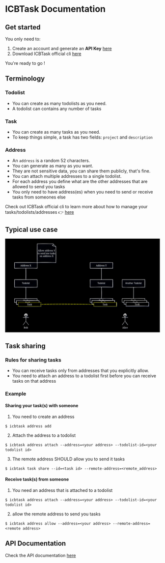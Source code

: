 # ICBTask Documentation

## Get started

You only need to:
1. Create an account and generate an **API Key** [here](https://icbtask.com/signup)
2. Download ICBTask official cli [here](https://github.com/icbtask/cli)

You're ready to go !

## Terminology
### Todolist
- You can create as many todolists as you need.
- A todolist can contains any number of tasks

### Task
- You can create as many tasks as you need.
- To keep things simple, a task has two fields: `project` and `description`

### Address
- An `address` is a random 52 characters.
- You can generate as many as you want.
- They are not sensitive data, you can share them publicly, that's fine.
- You can attach multiple addresses to a single todolist.
- For each address you define what are the other addresses that are allowed to send you tasks
- You only need to have address(es) when you need to send or receive tasks from someones else

Check out ICBTask official cli to learn more about how to manage your tasks/todolists/addresses 👉 [here](https://github.com/icbtask/cli)
## Typical use case
<div align="center">
<p align="cetner">
  <img src="assets/icbtask.jpg"></img>
</p>
</div>

## Task sharing

### Rules for sharing tasks
- You can receive tasks only from addresses that you explicitly allow.
- You need to attach an address to a todolist first before you can receive tasks on that address

### Example
#### Sharing your task(s) with someone
1. You need to create an address
```
$ icbtask address add
```
2. Attach the address to a todolist
```
$ icbtask address attach --address=<your address> --todolist-id=<your todolist id>
```
3. The remote address SHOULD allow you to send it tasks
```
$ icbtask task share --id=<task id> --remote-address=<remote_address>
```

#### Receive task(s) from someone
1. You need an address that is attached to a todolist
```
$ icbtask address attach --address=<your address> --todolist-id=<your todolist id>
```
2. allow the remote address to send you tasks
```
$ icbtask address allow --address=<your address> --remote-address=<remote address>
```

## API Documentation
Check the API documentation [here](/api/)
